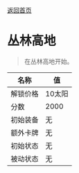 [返回首页](index.md)  
# 丛林高地  
> 在丛林高地开始。  
  
名称  |  值  
----  |  ----  
解锁价格  |  10太阳  
分数  |  2000  
初始装备  |  无  
额外卡牌  |  无  
初始状态  |  无  
被动状态  |  无  
